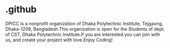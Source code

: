 # .github

DPICC is a nonprofit organization of Dhaka Polytechnic Institute, Tejgaong, Dhaka-1208, Bangladesh.This organization is open for the Students of dept. of CST, Dhaka Polytechnic Institute.If you are interested you can join with us, and create your project with love.Enjoy Coding!
